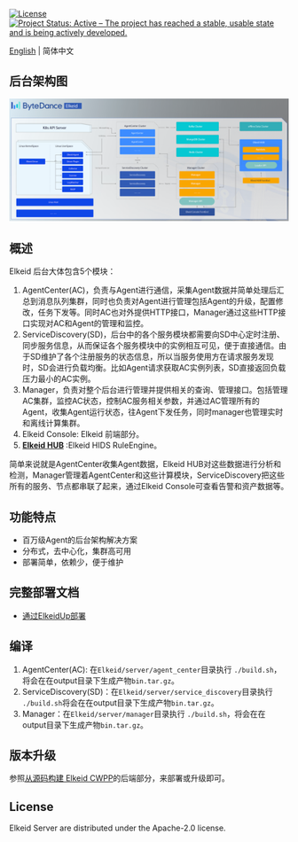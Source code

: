 [![License](https://img.shields.io/badge/License-Apache%20v2-blue.svg)](https://github.com/bytedance/Elkeid/blob/main/agent/LICENSE)
[![Project Status: Active – The project has reached a stable, usable state and is being actively developed.](https://www.repostatus.org/badges/latest/active.svg)](https://www.repostatus.org/#active)

[English](README.md) | 简体中文
## 后台架构图

<img src="docs/server_new.png"/>

## 概述
Elkeid 后台大体包含5个模块：
1. AgentCenter(AC)，负责与Agent进行通信，采集Agent数据并简单处理后汇总到消息队列集群，同时也负责对Agent进行管理包括Agent的升级，配置修改，任务下发等。同时AC也对外提供HTTP接口，Manager通过这些HTTP接口实现对AC和Agent的管理和监控。
2. ServiceDiscovery(SD)，后台中的各个服务模块都需要向SD中心定时注册、同步服务信息，从而保证各个服务模块中的实例相互可见，便于直接通信。由于SD维护了各个注册服务的状态信息，所以当服务使用方在请求服务发现时，SD会进行负载均衡。比如Agent请求获取AC实例列表，SD直接返回负载压力最小的AC实例。
3. Manager，负责对整个后台进行管理并提供相关的查询、管理接口。包括管理AC集群，监控AC状态，控制AC服务相关参数，并通过AC管理所有的Agent，收集Agent运行状态，往Agent下发任务，同时manager也管理实时和离线计算集群。
4. Elkeid Console: Elkeid 前端部分。
5. **[Elkeid HUB](https://github.com/bytedance/Elkeid-HUB)** :Elkeid HIDS RuleEngine。

简单来说就是AgentCenter收集Agent数据，Elkeid HUB对这些数据进行分析和检测，Manager管理着AgentCenter和这些计算模块，ServiceDiscovery把这些所有的服务、节点都串联了起来，通过Elkeid Console可查看告警和资产数据等。

## 功能特点
- 百万级Agent的后台架构解决方案
- 分布式，去中心化，集群高可用
- 部署简单，依赖少，便于维护

## 完整部署文档
- [通过ElkeidUp部署](../elkeidup/README-zh_CN.md)

## 编译
1. AgentCenter(AC): 在`Elkeid/server/agent_center`目录执行 `./build.sh`，将会在在output目录下生成产物`bin.tar.gz`。
2. ServiceDiscovery(SD)：在`Elkeid/server/service_discovery`目录执行 `./build.sh`将会在在output目录下生成产物`bin.tar.gz`。
3. Manager：在`Elkeid/server/manager`目录执行 `./build.sh`，将会在在output目录下生成产物`bin.tar.gz`。

## 版本升级
 参照[从源码构建 Elkeid CWPP](../elkeidup/build_package.md)的后端部分，来部署或升级即可。

## License
Elkeid Server are distributed under the Apache-2.0 license.
